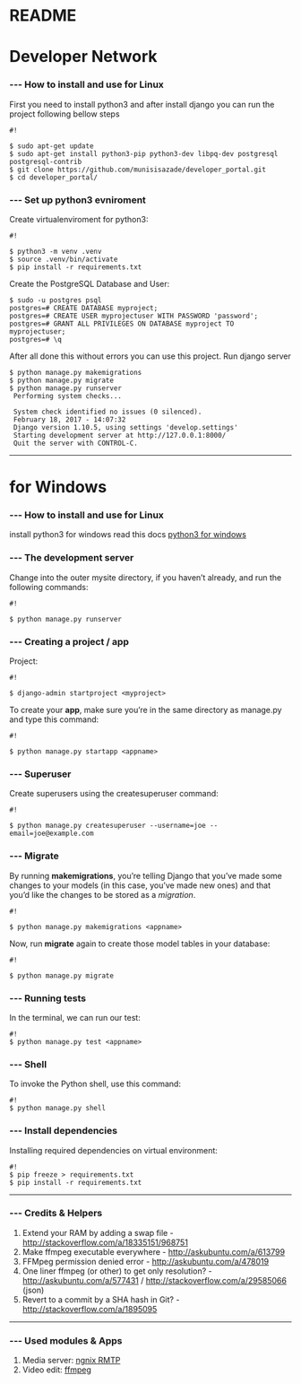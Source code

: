 # README #

# Developer Network #

### --- How to install and use for Linux ###

First you need to install python3 and after install django you can run the project following bellow steps
```
#!

$ sudo apt-get update
$ sudo apt-get install python3-pip python3-dev libpq-dev postgresql postgresql-contrib
$ git clone https://github.com/munisisazade/developer_portal.git
$ cd developer_portal/
```

### --- Set up python3 evniroment ###
Create virtualenviroment for python3:
```
#!

$ python3 -m venv .venv
$ source .venv/bin/activate
$ pip install -r requirements.txt
```

Create the PostgreSQL Database and User:


```
$ sudo -u postgres psql
postgres=# CREATE DATABASE myproject;
postgres=# CREATE USER myprojectuser WITH PASSWORD 'password';
postgres=# GRANT ALL PRIVILEGES ON DATABASE myproject TO myprojectuser;
postgres=# \q
```
After all done this without errors you can use this project.
Run django server 

 ```
 $ python manage.py makemigrations
 $ python manage.py migrate
 $ python manage.py runserver
  Performing system checks...

  System check identified no issues (0 silenced).
  February 18, 2017 - 14:07:32
  Django version 1.10.5, using settings 'develop.settings'
  Starting development server at http://127.0.0.1:8000/
  Quit the server with CONTROL-C.
 ```


----------------------------------------------------------------------------------------------------------------------------------------------------------------
# for Windows #


### --- How to install and use for Linux ###

install python3 for windows read this docs 
[python3 for windows](https://www.howtogeek.com/197947/how-to-install-python-on-windows/)

### --- The development server ###

Change into the outer mysite directory, if you haven’t already, and run the following commands:
```
#!

$ python manage.py runserver
```

### --- Creating a project / app ###

Project: 
```
#!

$ django-admin startproject <myproject>
```
To create your **app**, make sure you’re in the same directory as manage.py and type this command: 
```
#!

$ python manage.py startapp <appname>
```



### --- Superuser ###

Create superusers using the createsuperuser command:
```
#!

$ python manage.py createsuperuser --username=joe --email=joe@example.com
```



### --- Migrate ###

By running **makemigrations**, you’re telling Django that you’ve made some changes to your models (in this case, you’ve made new ones) and that you’d like the changes to be stored as a *migration*.


```
#!

$ python manage.py makemigrations <appname>
```

Now, run **migrate** again to create those model tables in your database:


```
#!

$ python manage.py migrate
```


### --- Running tests ###

In the terminal, we can run our test:
```
#!
$ python manage.py test <appname>
```






### --- Shell ###

To invoke the Python shell, use this command:
```
#!
$ python manage.py shell
```


### --- Install dependencies ###

Installing required dependencies on virtual environment:
```
#!
$ pip freeze > requirements.txt
$ pip install -r requirements.txt
```



----------------------------------------------------------------------------------------------------------------------------------------------------------------

### --- Credits & Helpers ###
1. Extend your RAM by adding a swap file - http://stackoverflow.com/a/18335151/968751
1. Make ffmpeg executable everywhere - http://askubuntu.com/a/613799
1. FFMpeg permission denied error - http://askubuntu.com/a/478019
1. One liner ffmpeg (or other) to get only resolution? - http://askubuntu.com/a/577431 / http://stackoverflow.com/a/29585066 (json)
1. Revert to a commit by a SHA hash in Git? - http://stackoverflow.com/a/1895095

----------------------------------------------------------------------------------------------------------------------------------------------------------------

### --- Used modules & Apps ###
1. Media server: [ngnix RMTP](https://github.com/arut/nginx-rtmp-module)
1. Video edit: [ffmpeg](https://trac.ffmpeg.org/wiki/CompilationGuide/Ubuntu)
